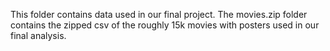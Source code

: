 This folder contains data used in our final project. The movies.zip folder contains the zipped csv of the roughly 15k movies with posters used in our final analysis.
